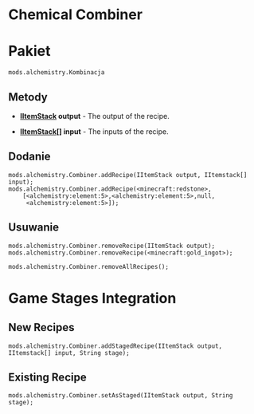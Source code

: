 # Chemical Combiner

# Pakiet
```zenscript
mods.alchemistry.Kombinacja
```

## Metody
- **[IItemStack](/Vanilla/Items/IItemStack/) output** - The output of the recipe.

- **[IItemStack](/Vanilla/Items/IItemStack/)[] input** - The inputs of the recipe.


## Dodanie
```zenscript
mods.alchemistry.Combiner.addRecipe(IItemStack output, IItemstack[] input);
mods.alchemistry.Combiner.addRecipe(<minecraft:redstone>,
    [<alchemistry:element:5>,<alchemistry:element:5>,null,
     <alchemistry:element:5>]);
```

## Usuwanie
```zenscript
mods.alchemistry.Combiner.removeRecipe(IItemStack output);
mods.alchemistry.Combiner.removeRecipe(<minecraft:gold_ingot>);

mods.alchemistry.Combiner.removeAllRecipes();
```


# Game Stages Integration

## New Recipes
```zenscript
mods.alchemistry.Combiner.addStagedRecipe(IItemStack output, IItemstack[] input, String stage);
```

## Existing Recipe

```zenscript
mods.alchemistry.Combiner.setAsStaged(IItemStack output, String stage);
```

